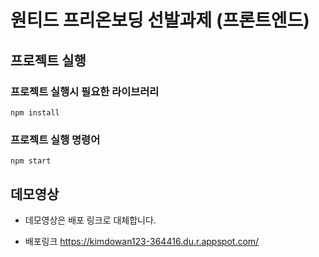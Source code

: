 # 원티드 프리온보딩 선발과제 (프론트엔드)

## 프로젝트 실행

### 프로젝트 실행시 필요한 라이브러리

```
npm install
```

### 프로젝트 실행 명령어
```
npm start
```

## 데모영상

- 데모영상은 배포 링크로 대체합니다.  

- 배포링크 https://kimdowan123-364416.du.r.appspot.com/

